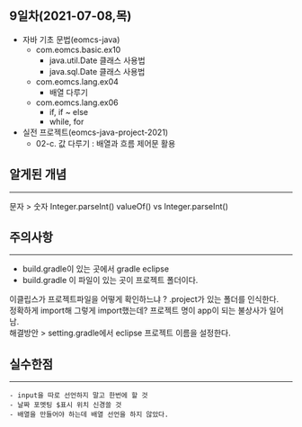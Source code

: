 ## 9일차(2021-07-08,목)
- 자바 기초 문법(eomcs-java)
	- com.eomcs.basic.ex10
		- java.util.Date 클래스 사용법
		- java.sql.Date 클래스 사용법
	- com.eomcs.lang.ex04
		- 배열 다루기
	- com.eomcs.lang.ex06
		- if, if ~ else 
		- while, for
- 실전 프로젝트(eomcs-java-project-2021)
	- 02-c. 값 다루기 : 배열과 흐름 제어문 활용

## 알게된 개념
___
문자 > 숫자 Integer.parseInt()
valueOf() vs Integer.parseInt()

## 주의사항
___
- build.gradle이 있는 곳에서 gradle eclipse
- build.gradle 이 파일이 있는 곳이 프로젝트 폴더이다.

이클립스가 프로젝트파일을 어떻게 확인하느냐 ?  .project가 있는 폴더를 인식한다. <br>정확하게 import해
그렇게 import했는데? 프로젝트 명이 app이 되는 불상사가 일어남.<br>
해결방안 > setting.gradle에서 eclipse 프로젝트 이름을 설정한다.

## 실수한점
___
	- input을 따로 선언하지 말고 한번에 할 것
	- 날짜 포멧팅 $표시 위치 신경쓸 것
	- 배열을 만들어야 하는데 배열 선언을 하지 않았다.	